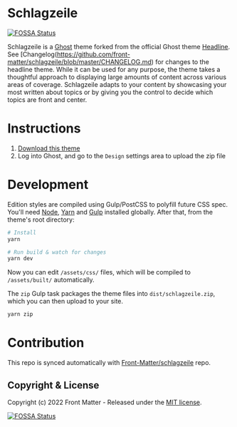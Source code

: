 # Schlagzeile
[![FOSSA Status](https://app.fossa.com/api/projects/git%2Bgithub.com%2Ffront-matter%2Fschlagzeile.svg?type=shield)](https://app.fossa.com/projects/git%2Bgithub.com%2Ffront-matter%2Fschlagzeile?ref=badge_shield)


Schlagzeile is a [Ghost](https://github.com/TryGhost/Ghost) theme forked from the official Ghost theme [Headline](https://github.com/TryGhost/Headline). See \[Changelog(<https://github.com/front-matter/schlagzeile/blob/master/CHANGELOG.md>) for changes to the headline theme. While it can be used for any purpose, the theme takes a thoughtful approach to displaying large amounts of content across various areas of coverage. Schlagzeile adapts to your content by showcasing your most written about topics or by giving you the control to decide which topics are front and center.

# Instructions

1.  [Download this theme](https://github.com/front-matter/schlagzeile/archive/main.zip)
2.  Log into Ghost, and go to the `Design` settings area to upload the zip file

# Development

Edition styles are compiled using Gulp/PostCSS to polyfill future CSS spec. You'll need [Node](https://nodejs.org/), [Yarn](https://yarnpkg.com/) and [Gulp](https://gulpjs.com) installed globally. After that, from the theme's root directory:

```bash
# Install
yarn

# Run build & watch for changes
yarn dev
```

Now you can edit `/assets/css/` files, which will be compiled to `/assets/built/` automatically.

The `zip` Gulp task packages the theme files into `dist/schlagzeile.zip`, which you can then upload to your site.

```bash
yarn zip
```

# Contribution

This repo is synced automatically with [Front-Matter/schlagzeile](https://github.com/front-matter/schlagzeile) repo.

## Copyright & License

Copyright (c) 2022 Front Matter - Released under the [MIT license](LICENSE).


[![FOSSA Status](https://app.fossa.com/api/projects/git%2Bgithub.com%2Ffront-matter%2Fschlagzeile.svg?type=large)](https://app.fossa.com/projects/git%2Bgithub.com%2Ffront-matter%2Fschlagzeile?ref=badge_large)